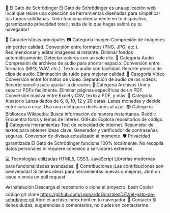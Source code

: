 🐾 El Gato de Schrödinger
El Gato de Schrödinger es una aplicación web local que reúne una colección de herramientas diseñadas para simplificar tus tareas cotidianas. Todo funciona directamente en tu dispositivo, garantizando privacidad total: ¡nada de lo que hagas saldrá de tu navegador!

🚀 Características principales
📷 Categoría Imagen
Compresión de imágenes sin perder calidad.
Conversión entre formatos (PNG, JPG, etc.).
Redimensionar y editar imágenes al instante.
Eliminar fondos automáticamente.
Detectar colores con un solo clic.
🎵 Categoría Audio
Compresión de archivos de audio para ahorrar espacio.
Conversión entre formatos (MP3, WAV, etc.).
Texto a audio con facilidad.
Recorte preciso de clips de audio.
Eliminación de ruido para mejorar calidad.
🎥 Categoría Video
Conversión entre formatos de video.
Separación de audio de los videos.
Recorte sencillo para ajustar la duración.
📂 Categoría Archivos
Unir y separar PDFs fácilmente.
Eliminar páginas específicas de un PDF.
Conversión masiva entre Excel y CSV, texto a PDF, y más.
🎲 Categoría Aleatorio
Lanza dados de 6, 8, 10, 12 y 20 caras.
Lanza monedas y decide entre cara o cruz.
Usa una ruleta para decisiones al azar.
📚 Categoría Biblioteca
Wikipedia: Busca información de manera instantánea.
Reddit: Encuentra foros y temas de interés.
GitHub: Explora repositorios de código.
🔧 Categoría Herramientas
Test de velocidad de internet.
Resumidor de textos para obtener ideas clave.
Generador y verificador de contraseñas seguras.
Conversor de divisas actualizado al momento.
🛡️ Privacidad garantizada
El Gato de Schrödinger funciona 100% localmente. No recopila datos personales ni requiere conexión a servidores externos.

💻 Tecnologías utilizadas
HTML5, CSS3, JavaScript
Librerías modernas para funcionalidades avanzadas.
🌟 Contribuciones
¡Las contribuciones son bienvenidas! Si tienes ideas para herramientas nuevas o mejoras, abre un issue o envía un pull request.

📥 Instalación
Descarga el repositorio o clona el proyecto:
bash
Copiar código
git clone https://github.com/LeonardoGonzalezDEV/el-gato-de-schrdinger.git
Abre el archivo index.html en tu navegador.
📧 Contacto
Si tienes dudas, sugerencias o comentarios, no dudes en contactarme.
